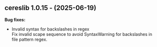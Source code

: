 ## cereslib 1.0.15 - (2025-06-19)

**Bug fixes:**

 * Invalid syntax for backslashes in regex\
   Fix invalid scape sequence to avoid SyntaxWarning for backslashes in
   file pattern regex.

